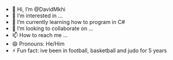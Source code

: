 - 👋 Hi, I’m @DavidMkhi
- 👀 I’m interested in ...
- 🌱 I’m currently learning how to program in C#
- 💞️ I’m looking to collaborate on ...
- 📫 How to reach me ...
- 😄 Pronouns: He/Him
- ⚡ Fun fact: ive been in football, basketball and judo for 5 years

<!---
DavidMkhi/DavidMkhi is a ✨ special ✨ repository because its `README.md` (this file) appears on your GitHub profile.
You can click the Preview link to take a look at your changes.
--->

